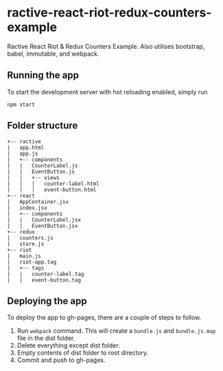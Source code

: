 # ractive-react-riot-redux-counters-example

Ractive React Riot & Redux Counters Example. Also utilises bootstrap, babel, immutable, and webpack.

## Running the app

To start the development server with hot reloading enabled, simply run

```
npm start
```

## Folder structure

	+-- ractive
	|	app.html
	|	app.js
	|	+-- components
	|	|	CounterLabel.js
	|	|	EventButton.js
	|	|	+-- views
	|	|	|	counter-label.html
	|	|	|	event-button.html
	+-- react
	|	AppContainer.jsx
	|	index.jsx
	|	+-- components
	|	|	CounterLabel.jsx
	|	|	EventButton.jsx
	+-- redux
	|	counters.js
	|	store.js
	+-- riot
	|	main.js
	|	riot-app.tag
	|	+-- tags
	|	|	counter-label.tag
	|	|	event-button.tag

## Deploying the app

To deploy the app to gh-pages, there are a couple of steps to follow.

1. Run `webpack` command. This will create a `bundle.js` and `bundle.js.map` file in the dist folder.
2. Delete everything except dist folder.
3. Empty contents of dist folder to root directory.
4. Commit and push to gh-pages.

